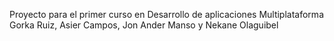 Proyecto para el primer curso en Desarrollo de aplicaciones Multiplataforma
Gorka Ruiz, Asier Campos, Jon Ander Manso y Nekane Olaguibel

